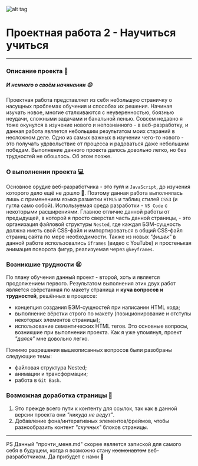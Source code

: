  ![alt tag](https://i.postimg.cc/c1RMPWX5/kartina-opjat-dvojka-hudozhnik-fjodor-reshetnikov.jpg)
# Проектная работа 2 - Научиться учиться
___
### Описание проекта :book:
##### И немного о своём начинании :blush:
Проектная работа представляет из себя небольшую страничку о насущных проблемах обучения и способах их решения. Начиная изучать новое, многие сталкиваются с неуверенностью, боязнью неудачи, сложными задачами и банальной ленью.
Совсем недавно я тоже окунулся в изучение нового и непознанного - в веб-разработку, и данная работа является небольшим результатом моих стараний в ~~не~~сложном деле. Одно из самых важных в изучении чего-то нового - это получать удовольствие от процесса и радоваться даже небольшим победам. Выполнение данного проекта далось довольно легко, но без трудностей не обошлось. Об этом позже.

### О выполнении проекта :computer:
Основное орудие веб-разработчика - это ~~гугл~~ и `JavaScript`, до изучения которого дело ещё не дошло :see_no_evil:. Поэтому данная работа выполнялась лишь с применением языка разметки `HTML5` и таблиц стилей `CSS3` (и гугла само собой). Используемая среда разработки - `VS Code` с некоторыми расширениями.
Главное отличие данной работы от предыдущей, в которой я просто сверстал часть данной страницы, - это организация файловой структуры `Nested`, где каждая БЭМ-сущность должна иметь свой CSS-файл и импортироваться в общий CSS-файл страниц сайта по мере необходимости. Также из новых _"фишек"_ в данной работе использовались `iframes` (видео с YouTube) и простенькая анимация поворота фигур, реализуемая через `@keyframes`.

### Возникшие трудности :tired_face:
По плану обучения данный проект - второй, хоть и является продолжением первого. Результатом выполнения этих двух работ является свёрстанная по макету страница и **куча вопросов и трудностей**, решённых в процессе:
- концепция создания БЭМ-сущностей при написании HTML кода;
- выполнение вёрстки строго по макету (позиционирование и отступы некоторых элементов страницы);
- использование семантических HTML тегов.
Это основные вопросы, возникшие при выполнении проекта. Как я уже упомянул, проект _"дался"_ мне довольно легко.

Помимо разрешения вышеописанных вопросов были разобраны следующие темы:
- файловая структура Nested;
- анимации и трансформации;
- работа в `Git Bash`.

### Возможная доработка страницы :wrench:
1. Это прежде всего пути к контенту для ссылок, так как в данной версии проекта они _"никуда не ведут"_.
2. Добавление фона/интеративных элементов/фреймов, чтобы разнообразить контент _"скучных"_ блоков страницы.
___
PS Данный "прочти_меня.md" скорее является запиской для самого себя в будущем, когда я возможно стану ~~космонавтом~~ веб-разработчиком. Да прибудет с нами :metal:
